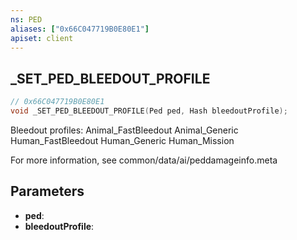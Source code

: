 ```yaml
---
ns: PED
aliases: ["0x66C047719B0E80E1"]
apiset: client
---
```

## _SET_PED_BLEEDOUT_PROFILE

```c
// 0x66C047719B0E80E1
void _SET_PED_BLEEDOUT_PROFILE(Ped ped, Hash bleedoutProfile);
```

Bleedout profiles:
Animal_FastBleedout
Animal_Generic
Human_FastBleedout
Human_Generic
Human_Mission

For more information, see common/data/ai/peddamageinfo.meta

## Parameters
* **ped**:
* **bleedoutProfile**: